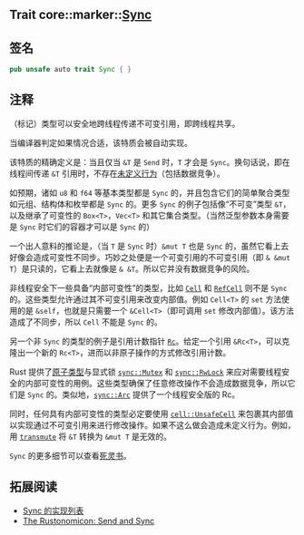 Trait core::marker::[Sync][1]
---

## 签名

```rust
pub unsafe auto trait Sync { }
```

## 注释

（标记）类型可以安全地跨线程传递不可变引用，即跨线程共享。

当编译器判定如果情况合适，该特质会被自动实现。

该特质的精确定义是：当且仅当 `&T` 是 `Send` 时，`T` 才会是 `Sync`。换句话说，即在线程间传递 `&T` 引用时，不存在[未定义行为][2]（包括数据竞争）。

如预期，诸如 `u8` 和 `f64` 等基本类型都是 `Sync` 的，并且包含它们的简单聚合类型如元组、结构体和枚举都是 `Sync` 的。更多 `Sync` 的例子包括像“不可变”类型 `&T`，以及继承了可变性的 `Box<T>`，`Vec<T>` 和其它集合类型。（当然泛型参数本身需要是 `Sync` 时它们的容器才可以是 `Sync` 的）

一个出人意料的推论是，（当 `T` 是 `Sync` 时）`&mut T` 也是 `Sync` 的，虽然它看上去好像会造成可变性不同步。巧妙之处便是一个可变引用的不可变引用（即 `& &mut T`）是只读的，它看上去就像是 `& &T`。所以它并没有数据竞争的风险。

非线程安全下一些具备“内部可变性”的类型，比如 [`Cell`][3] 和 [`RefCell`][4] 则不是 `Sync` 的。这些类型允许通过其不可变引用来改变内部值。例如 `Cell<T>` 的 `set` 方法使用的是 `&self`，也就是只需要一个 `&Cell<T>`（即可调用 `set` 修改内部值）。该方法造成了不同步，所以 `Cell` 不能是 `Sync` 的。

另一个非 `Sync` 的类型的例子是引用计数指针 [`Rc`][5]。给定一个引用 `&Rc<T>`，可以克隆出一个新的 `Rc<T>`，进而以非原子操作的方式修改引用计数。

Rust 提供了[原子类型][6]与显式锁 [`sync::Mutex`][7] 和 [`sync::RwLock`][8] 来应对需要线程安全的内部可变性的用例。这些类型确保了任意修改操作不会造成数据竞争，所以它们是 `Sync` 的。类似地，[`sync::Arc`][9] 提供了一个线程安全版的 Rc。

同时，任何具有内部可变性的类型必定要使用 [`cell::UnsafeCell`][13] 来包裹其内部值以实现通过不可变引用来进行修改操作。如果不这么做会造成未定义行为。例如，用 [`transmute`][10] 将 `&T` 转换为 `&mut T` 是无效的。

`Sync` 的更多细节可以查看[死灵书][11]。

## 拓展阅读

- [Sync 的实现列表][12]
- [The Rustonomicon: Send and Sync][11]


[1]: https://doc.rust-lang.org/core/marker/trait.Sync.html
[2]: https://doc.rust-lang.org/reference/behavior-considered-undefined.html
[3]: https://doc.rust-lang.org/core/cell/struct.Cell.html
[4]: https://doc.rust-lang.org/core/cell/struct.RefCell.html
[5]: https://doc.rust-lang.org/std/rc/struct.Rc.html
[6]: https://doc.rust-lang.org/core/sync/atomic/index.html
[7]: https://doc.rust-lang.org/std/sync/struct.Mutex.html
[8]: https://doc.rust-lang.org/std/sync/struct.RwLock.html
[9]: https://doc.rust-lang.org/std/sync/struct.Arc.html
[10]: https://doc.rust-lang.org/core/mem/fn.transmute.html
[11]: https://doc.rust-lang.org/nomicon/send-and-sync.html
[12]: https://doc.rust-lang.org/core/marker/trait.Sync.html#implementors
[13]: https://doc.rust-lang.org/core/cell/struct.UnsafeCell.html
